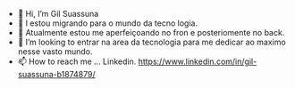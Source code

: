 - 👋 Hi, I’m Gil Suassuna 
- 👀 I estou migrando para o mundo da tecno logia.
- 🌱  Atualmente estou me aperfeiçoando no fron e posteriomente no back. 
- 💞️ I’m looking to  entrar na area da tecnologia para me dedicar ao maximo nesse vasto mundo. 
- 📫 How to reach me ... Linkedin.  https://www.linkedin.com/in/gil-suassuna-b1874879/
        

<!---
Gilneto7/Gilneto7 is a ✨ special ✨ repository because its `README.md` (this file) appears on your GitHub profile.
You can click the Preview link to take a look at your changes.
--->
